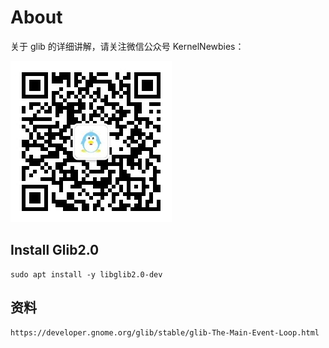 # About

关于 glib 的详细讲解，请关注微信公众号 KernelNewbies：

![微信搜一搜 KernelNewbies](kernelnewbies.jpg)

## Install Glib2.0

```
sudo apt install -y libglib2.0-dev
```

## 资料

```
https://developer.gnome.org/glib/stable/glib-The-Main-Event-Loop.html
```

